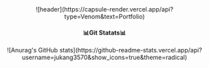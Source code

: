 <!-- 헤더 장식 -->
<div align = "center">![header](https://capsule-render.vercel.app/api?type=Venom&text=Portfolio)</div>


<h4 align="center"> 📊Git Statats📊 </h4>

<!-- 깃허브 스탯 코드 -->
<p align = "center"> ![Anurag's GitHub stats](https://github-readme-stats.vercel.app/api?username=jukang3570&show_icons=true&theme=radical) </p>
